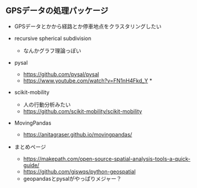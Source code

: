 ## GPSデータの処理パッケージ
* GPSデータとかから経路とか停車地点をクラスタリングしたい

* recursive spherical subdivision
    * なんかグラフ理論っぽい
* pysal
    * https://github.com/pysal/pysal
    * https://www.youtube.com/watch?v=FN1nH4Fkd_Y
        * 
* scikit-mobility
    * 人の行動分析みたい
    * https://github.com/scikit-mobility/scikit-mobility
* MovingPandas
    * https://anitagraser.github.io/movingpandas/
* まとめページ
    * https://makepath.com/open-source-spatial-analysis-tools-a-quick-guide/ 
    * https://github.com/giswqs/python-geospatial
    * geopandasとpysalがやっぱりメジャー？